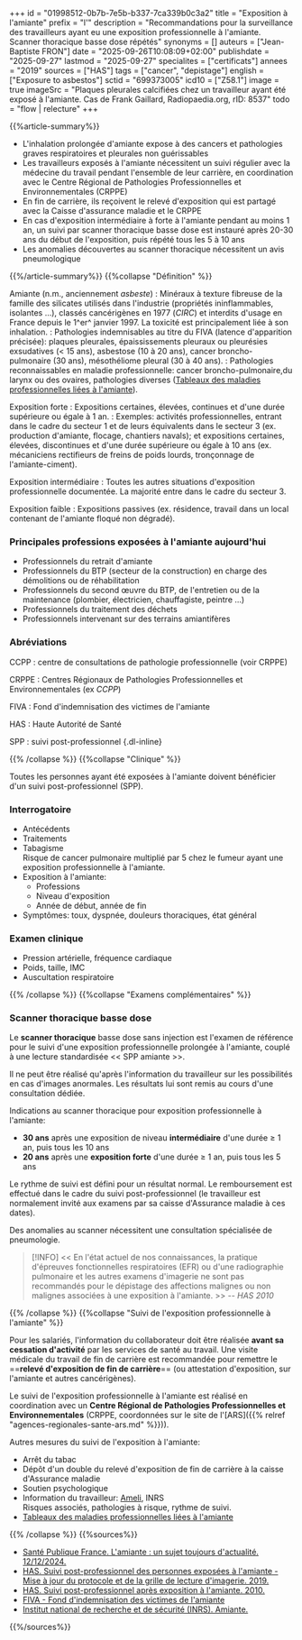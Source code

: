 +++
id = "01998512-0b7b-7e5b-b337-7ca339b0c3a2"
title = "Exposition à l'amiante"
prefix = "l'"
description = "Recommandations pour la surveillance des travailleurs ayant eu une exposition professionnelle à l'amiante. Scanner thoracique basse dose répétés"
synonyms = []
auteurs = ["Jean-Baptiste FRON"]
date = "2025-09-26T10:08:09+02:00"
publishdate = "2025-09-27"
lastmod = "2025-09-27"
specialites = ["certificats"]
annees = "2019"
sources = ["HAS"]
tags = ["cancer", "depistage"]
english = ["Exposure to asbestos"]
sctid = "699373005"
icd10 = ["Z58.1"]
image = true
imageSrc = "Plaques pleurales calcifiées chez un travailleur ayant été exposé à l'amiante. Cas de Frank Gaillard, Radiopaedia.org, rID: 8537"
todo = "flow | relecture"
+++

{{%article-summary%}}

- L'inhalation prolongée d'amiante expose à des cancers et pathologies graves respiratoires et pleurales non guérissables
- Les travailleurs exposés à l'amiante nécessitent un suivi régulier avec la médecine du travail pendant l'ensemble de leur carrière, en coordination avec le Centre Régional de Pathologies Professionnelles et Environnementales (CRPPE)
- En fin de carrière, ils reçoivent le relevé d'exposition qui est partagé avec la Caisse d'assurance maladie et le CRPPE
- En cas d'exposition intermédiaire à forte à l'amiante pendant au moins 1 an, un suivi par scanner thoracique basse dose est instauré après 20-30 ans du début de l'exposition, puis répété tous les 5 à 10 ans
- Les anomalies découvertes au scanner thoracique nécessitent un avis pneumologique

{{%/article-summary%}}
{{%collapse "Définition" %}}

Amiante (n.m., anciennement *asbeste*)
: Minéraux à texture fibreuse de la famille des silicates utilisés dans l'industrie (propriétés ininflammables, isolantes ...), classés cancérigènes en 1977 (*CIRC*) et interdits d'usage en France depuis le 1^er^ janvier 1997. La toxicité est principalement liée à son inhalation.
: Pathologies indemnisables au titre du FIVA (latence d'apparition précisée): plaques pleurales, épaississements pleuraux ou pleurésies exsudatives (< 15 ans), asbestose (10 à 20 ans), cancer broncho-pulmonaire (30 ans), mésothéliome pleural (30 à 40 ans).
: Pathologies reconnaissables en maladie professionnelle: cancer broncho-pulmonaire,du larynx ou des ovaires, pathologies diverses ([Tableaux des maladies professionnelles liées à l'amiante](https://www.inrs.fr/publications/bdd/mp/recherche.html?typeRegime=R&field_activites_nuisances=amiante&field_maladies=&field_numeroCAS=&mot_cles_tableau=&motsCles=&valid_RECHERCHE_MOTSCLES=Rechercher&introspection=)).

Exposition forte
: Expositions certaines, élevées, continues et d'une durée supérieure ou égale à 1 an.
: Exemples: activités professionnelles, entrant dans le cadre du secteur 1 et de leurs équivalents dans le secteur 3 (ex. production d'amiante, flocage, chantiers navals); et expositions certaines, élevées, discontinues et d'une durée
supérieure ou égale à 10 ans (ex. mécaniciens rectifieurs de freins de poids lourds, tronçonnage de l'amiante-ciment).

Exposition intermédiaire
: Toutes les autres situations d'exposition professionnelle documentée. La majorité entre dans le cadre du secteur 3.

Exposition faible
: Expositions passives (ex. résidence, travail dans un local contenant de l'amiante floqué non dégradé).

### Principales professions exposées à l'amiante aujourd'hui

- Professionnels du retrait d'amiante
- Professionnels du BTP (secteur de la construction) en charge des démolitions ou de réhabilitation
- Professionnels du second œuvre du BTP, de l'entretien ou de la maintenance (plombier, électricien, chauffagiste, peintre ...)
- Professionnels du traitement des déchets
- Professionnels intervenant sur des terrains amiantifères

### Abréviations

CCPP
: centre de consultations de pathologie professionnelle (voir CRPPE)

CRPPE
: Centres Régionaux de Pathologies Professionnelles et Environnementales (ex *CCPP*)

FIVA
: Fond d'indemnisation des victimes de l'amiante

HAS
: Haute Autorité de Santé

SPP
: suivi post-professionnel
{.dl-inline}

{{% /collapse %}}
{{%collapse "Clinique" %}}

Toutes les personnes ayant été exposées à l'amiante doivent bénéficier d'un suivi post-professionnel (SPP).

### Interrogatoire

- Antécédents
- Traitements
- Tabagisme  
  Risque de cancer pulmonaire multiplié par 5 chez le fumeur ayant une exposition professionnelle à l'amiante.
- Exposition à l'amiante:
  - Professions
  - Niveau d'exposition
  - Année de début, année de fin
- Symptômes: toux, dyspnée, douleurs thoraciques, état général

### Examen clinique

- Pression artérielle, fréquence cardiaque
- Poids, taille, IMC
- Auscultation respiratoire

{{% /collapse %}}
{{%collapse "Examens complémentaires" %}}

### Scanner thoracique basse dose

Le **scanner thoracique** basse dose sans injection est l'examen de référence pour le suivi d'une exposition professionnelle prolongée à l'amiante, couplé à une lecture standardisée << SPP amiante >>.

Il ne peut être réalisé qu'après l'information du travailleur sur les possibilités en cas d'images anormales. Les résultats lui sont remis au cours d'une consultation dédiée.

Indications au scanner thoracique pour exposition professionnelle à l'amiante:

- **30 ans** après une exposition de niveau **intermédiaire** d'une durée ≥ 1 an, puis tous les 10 ans
- **20 ans** après une **exposition forte** d'une durée ≥ 1 an, puis tous les 5 ans

Le rythme de suivi est défini pour un résultat normal. Le remboursement est effectué dans le cadre du suivi post-professionnel (le travailleur est normalement invité aux examens par sa caisse d'Assurance maladie à ces dates).

Des anomalies au scanner nécessitent une consultation spécialisée de pneumologie.

> [!INFO]
> << En l'état actuel de nos connaissances, la pratique d'épreuves fonctionnelles respiratoires (EFR) ou d'une radiographie pulmonaire et les autres examens d'imagerie ne sont pas recommandés pour le dépistage des affections malignes ou non malignes associées à une exposition à l'amiante. >> -- *HAS 2010*

{{% /collapse %}}
{{%collapse "Suivi de l'exposition professionnelle à l'amiante" %}}

Pour les salariés, l'information du collaborateur doit être réalisée **avant sa cessation d'activité** par les services de santé au travail. Une visite médicale du travail de fin de carrière est recommandée pour remettre le ==**relevé d'exposition de fin de carrière**== (ou attestation d'exposition, sur l'amiante et autres cancérigènes).

Le suivi de l'exposition professionnelle à l'amiante est réalisé en coordination avec un **Centre Régional de Pathologies Professionnelles et Environnementales** (CRPPE, coordonnées sur le site de l'[ARS]({{% relref "agences-regionales-sante-ars.md" %}})).

Autres mesures du suivi de l'exposition à l'amiante:

- Arrêt du tabac
- Dépôt d'un double du relevé d'exposition de fin de carrière à la caisse d'Assurance maladie
- Soutien psychologique
- Information du travailleur: [Ameli](https://www.ameli.fr/assure/sante/themes/maladies-amiante), INRS  
  Risques associés, pathologies à risque, rythme de suivi.
- [Tableaux des maladies professionnelles liées à l'amiante](https://www.inrs.fr/publications/bdd/mp/recherche.html?typeRegime=R&field_activites_nuisances=amiante&field_maladies=&field_numeroCAS=&mot_cles_tableau=&motsCles=&valid_RECHERCHE_MOTSCLES=Rechercher&introspection=)

{{% /collapse %}}
{{%sources%}}

- [Santé Publique France. L'amiante : un sujet toujours d'actualité. 12/12/2024.](https://www.anses.fr/fr/content/lamiante-sujet-toujours-dactualite)
- [HAS. Suivi post-professionnel des personnes exposées à l'amiante - Mise à jour du protocole et de la grille de lecture d'imagerie. 2019.](https://www.has-sante.fr/jcms/p_3099768/fr/suivi-post-professionnel-des-personnes-exposees-a-l-amiante-mise-a-jour-du-protocole-et-de-la-grille-de-lecture-d-imagerie)
- [HAS. Suivi post-professionnel après exposition à l'amiante. 2010.](https://www.has-sante.fr/jcms/c_935546/fr/suivi-post-professionnel-apres-exposition-a-l-amiante)
- [FIVA - Fond d'indemnisation des victimes de l'amiante](https://www.fiva.fr)
- [Institut national de recherche et de sécurité (INRS). Amiante.](https://www.inrs.fr/risques/amiante/ce-qu-il-faut-retenir.html)

{{%/sources%}}
